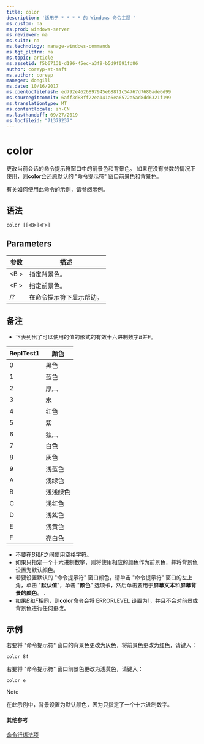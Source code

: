 ```yaml
---
title: color
description: '适用于 * * * * 的 Windows 命令主题 '
ms.custom: na
ms.prod: windows-server
ms.reviewer: na
ms.suite: na
ms.technology: manage-windows-commands
ms.tgt_pltfrm: na
ms.topic: article
ms.assetid: f5b67131-d196-45ec-a3f9-b5d9f091fd86
author: coreyp-at-msft
ms.author: coreyp
manager: dongill
ms.date: 10/16/2017
ms.openlocfilehash: ed792e4626897945e688f1c54767d7680ade6d99
ms.sourcegitcommit: 6aff3d88ff22ea141a6ea6572a5ad8dd6321f199
ms.translationtype: MT
ms.contentlocale: zh-CN
ms.lasthandoff: 09/27/2019
ms.locfileid: "71379237"
---
```

# <a name="color"></a>color



更改当前会话的命令提示符窗口中的前景色和背景色。 如果在没有参数的情况下使用，则**color**会还原默认的 "命令提示符" 窗口前景色和背景色。

有关如何使用此命令的示例，请参阅[示例](#BKMK_examples)。

## <a name="syntax"></a>语法

```
color [[<B>]<F>]
```

## <a name="parameters"></a>Parameters

|参数|描述|
|---------|-----------|
|\<B >|指定背景色。|
|\<F >|指定前景色。|
|/?|在命令提示符下显示帮助。|

## <a name="remarks"></a>备注

-   下表列出了可以使用的值的形式的有效十六进制数字*B*并*F*。

|ReplTest1|颜色|
|-----|-----|
|0|黑色|
|1|蓝色|
|2|厚︹|
|3|水|
|4|红色|
|5|紫|
|6|独︹|
|7|白色|
|8|灰色|
|9|浅蓝色|
|A|浅绿色|
|B|浅浅绿色|
|C|浅红色|
|D|浅紫色|
|E|浅黄色|
|F|亮白色|
    
-   不要在*B*和*F*之间使用空格字符。
-   如果只指定一个十六进制数字，则将使用相应的颜色作为前景色，并将背景色设置为默认颜色。
-   若要设置默认的 "命令提示符" 窗口颜色，请单击 "命令提示符" 窗口的左上角，单击 "**默认值**"，单击 "**颜色**" 选项卡，然后单击要用于**屏幕文本**和**屏幕背景的颜色。** .
-   如果*B*和*F*相同，则**color**命令会将 ERRORLEVEL 设置为1，并且不会对前景或背景色进行任何更改。

## <a name="BKMK_examples"></a>示例

若要将 "命令提示符" 窗口的背景色更改为灰色，将前景色更改为红色，请键入：
```
color 84
```
若要将 "命令提示符" 窗口前景色更改为浅黄色，请键入：
```
color e
```

> [!NOTE]
> 在此示例中，背景设置为默认颜色，因为只指定了一个十六进制数字。

#### <a name="additional-references"></a>其他参考

[命令行语法项](command-line-syntax-key.md)
